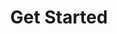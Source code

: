 ---
title: "Get Started"
description: "All solutions"
layout: "get-started"
draft: false

soulspring_experience:
  enable: true
  title: Welcome to the Soulspring Experience 
  subtitle: Restore the natural balance of your body with bio-individualized therapies uniquely designed for you.
  image: "images/get-started/soulspring-experience.jpg"

  review_block:
    reviewer: "- Dr. Molleney"
    content: "“We offer the ability to understand the Human Being, not as a set of problems to fix, but as a system.”"

cause_of_problem:
  enable: true
  title: Reveal the Root Cause of the Problem
  subtitle: Restore the natural balance of your body with bio-individualized therapies uniquely designed for you.

  we_look_deeper:
    title: "We Look Deeper"
    image: "images/get-started/couse-of-problem.svg"
    features:
      - Food sensitivities
      - Inflammation markers
      - Genetic/immunological markers
      - Insulin resistance
      - Nutrient deficiencies
      - Abnormal cellular signals
      - Quality of cholesterol particles
      - Neuralgia
    content: "But more importantly we look for the inward signals that most other doctors miss. This is where our compre-hensive and analytical profile of your vitals and blood work provide important markers for:"


understanding_bio:
  enable: true
  title: Your Individualzied Bio-wellness Report 
  subtitle: We design bio-individualized therapies around you
  block:
    title: "We are all Biochemically Unique"
    image: "images/footer-right.png"
    button:
      label: "Read More Details"
      link: "#!"
    content: "Simply stated, bio-individuality means we are all unique - biochemically, physically,emotionally, and mentally. So why would we accept a “universal” approach toaddressing our own unique health and nutritional needs?


    At Soul Spring, we specialize in discovering what makes you...you.
    We understand that biological factors and stress factors influence your personality,behavior, mental health and immune system.


    There are about 60 chemical elements in our bodies, and each plays a key role in theexpression of our genes. We inherit characteristics from our parents, as well as from ancestors on both sides of our family. While diet and stressful life events can create **biochemical imbalances**, the root cause of health challenges often goes back to genetics and epigenetics (the influence of environmental factors in a person’s life that turns genes ‘on’ and ‘off’ without changing the DNA sequence). Additionally, **nutrient imbalances** -- both deficiencies and excess -- can alter brain levels of key
    neurotransmitters and in turn lead to brain and behavioral health issues.


    Our bio-individualized therapies and treatments combine thousands of years of natural medicine wisdom with cutting-edge technology to address these imbalances and restore your body’s natural ability to heal itself.Find out how Soul Spring can design a bio-individualized experience for you...."
        

wellness_report:
  enable: true
  title: Understanding Your Bio-individuality
  subtitle: In 8-minutes we will complete a comprehensive biological assessments using innovative technology 
  image: "images/wellness-report/wellness-report.jpg"

  block:
    title: "Without drawing a single drop of blood or asking for a urine or stool sample we will immediately report."
    links:
      - label: Brain & Behavioral Health
        link: "#"
      - label: Bilogical Age
        link: "#"
      - label: Food sensitivity
        link: "#"
      - label: Heart Health
        link: "#"
      - label: Gut Health
        link: "#"
      - label: Energetic Health
        link: "#"
---